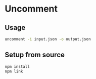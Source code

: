 # Uncomment

## Usage
```sh
uncomment -i input.json -o output.json
```

## Setup from source
```sh
npm install
npm link
```
